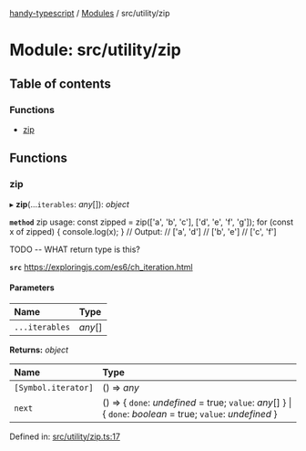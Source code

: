 [handy-typescript](../README.md) / [Modules](../modules.md) / src/utility/zip

# Module: src/utility/zip

## Table of contents

### Functions

- [zip](src_utility_zip.md#zip)

## Functions

### zip

▸ **zip**(...`iterables`: *any*[]): *object*

**`method`** zip
usage:
const zipped = zip(['a', 'b', 'c'], ['d', 'e', 'f', 'g']);
for (const x of zipped) {
    console.log(x);
}
// Output:
// ['a', 'd']
// ['b', 'e']
// ['c', 'f']

TODO -- WHAT return type is this?

**`src`** https://exploringjs.com/es6/ch_iteration.html

#### Parameters

| Name | Type |
| :------ | :------ |
| `...iterables` | *any*[] |

**Returns:** *object*

| Name | Type |
| :------ | :------ |
| `[Symbol.iterator]` | () => *any* |
| `next` | () => { `done`: *undefined* = true; `value`: *any*[]  } \| { `done`: *boolean* = true; `value`: *undefined*  } |

Defined in: [src/utility/zip.ts:17](https://github.com/robbiemu/handy-typescript/blob/2f4db4b/src/utility/zip.ts#L17)
